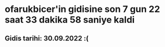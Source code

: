 # ofarukbicer'in gidisine son 7 gun 22 saat 33 dakika 58 saniye kaldi

## Gidis tarihi: 30.09.2022 :(